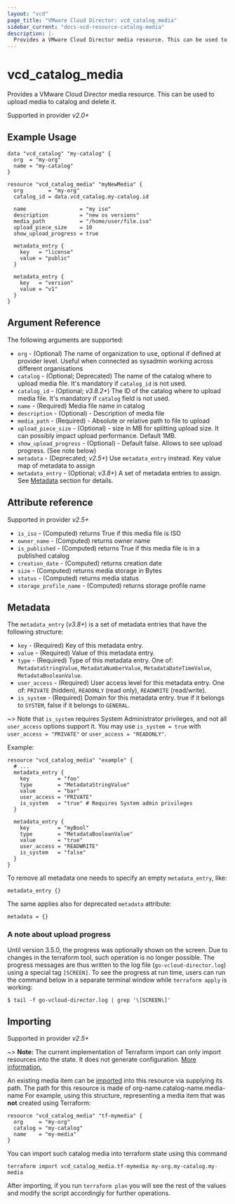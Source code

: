 ```yaml
---
layout: "vcd"
page_title: "VMware Cloud Director: vcd_catalog_media"
sidebar_current: "docs-vcd-resource-catalog-media"
description: |-
  Provides a VMware Cloud Director media resource. This can be used to upload and delete media (ISO) file inside a catalog.
---
```


# vcd\_catalog\_media

Provides a VMware Cloud Director media resource. This can be used to upload media to catalog and delete it.

Supported in provider *v2.0+*

## Example Usage

```hcl
data "vcd_catalog" "my-catalog" {
  org  = "my-org"
  name = "my-catalog"
}

resource "vcd_catalog_media" "myNewMedia" {
  org        = "my-org"
  catalog_id = data.vcd_catalog.my-catalog.id

  name                 = "my iso"
  description          = "new os versions"
  media_path           = "/home/user/file.iso"
  upload_piece_size    = 10
  show_upload_progress = true

  metadata_entry {
    key   = "license"
    value = "public"
  }

  metadata_entry {
    key   = "version"
    value = "v1"
  }
}
```

## Argument Reference

The following arguments are supported:

* `org` - (Optional) The name of organization to use, optional if defined at provider level. Useful when connected as sysadmin working across different organisations
* `catalog` - (Optional; Deprecated) The name of the catalog where to upload media file. It's mandatory if `catalog_id` is not used.
* `catalog_id` - (Optional; *v3.8.2+*) The ID of the catalog where to upload media file. It's mandatory if `catalog` field is not used.
* `name` - (Required) Media file name in catalog
* `description` - (Optional) - Description of media file
* `media_path` - (Required) - Absolute or relative path to file to upload
* `upload_piece_size` - (Optional) - size in MB for splitting upload size. It can possibly impact upload performance. Default 1MB.
* `show_upload_progress` - (Optional) - Default false. Allows to see upload progress. (See note below)
* `metadata` - (Deprecated; *v2.5+*) Use `metadata_entry` instead. Key value map of metadata to assign
* `metadata_entry` - (Optional; *v3.8+*) A set of metadata entries to assign. See [Metadata](#metadata) section for details.

## Attribute reference

Supported in provider *v2.5+*

* `is_iso` - (Computed) returns True if this media file is ISO
* `owner_name` - (Computed) returns owner name
* `is_published` - (Computed) returns True if this media file is in a published catalog
* `creation_date` - (Computed) returns creation date
* `size` - (Computed) returns media storage in Bytes
* `status` - (Computed) returns media status
* `storage_profile_name` - (Computed) returns storage profile name

<a id="metadata"></a>
## Metadata

The `metadata_entry` (*v3.8+*) is a set of metadata entries that have the following structure:

* `key` - (Required) Key of this metadata entry.
* `value` - (Required) Value of this metadata entry.
* `type` - (Required) Type of this metadata entry. One of: `MetadataStringValue`, `MetadataNumberValue`, `MetadataDateTimeValue`, `MetadataBooleanValue`.
* `user_access` - (Required) User access level for this metadata entry. One of: `PRIVATE` (hidden), `READONLY` (read only), `READWRITE` (read/write).
* `is_system` - (Required) Domain for this metadata entry. true if it belongs to `SYSTEM`, false if it belongs to `GENERAL`.

~> Note that `is_system` requires System Administrator privileges, and not all `user_access` options support it.
   You may use `is_system = true` with `user_access = "PRIVATE"` or `user_access = "READONLY"`.

Example:

```hcl
resource "vcd_catalog_media" "example" {
  # ...
  metadata_entry {
    key         = "foo"
    type        = "MetadataStringValue"
    value       = "bar"
    user_access = "PRIVATE"
    is_system   = "true" # Requires System admin privileges
  }

  metadata_entry {
    key         = "myBool"
    type        = "MetadataBooleanValue"
    value       = "true"
    user_access = "READWRITE"
    is_system   = "false"
  }
}
```

To remove all metadata one needs to specify an empty `metadata_entry`, like:

```
metadata_entry {}
```

The same applies also for deprecated `metadata` attribute:

```
metadata = {}
```

### A note about upload progress

Until version 3.5.0, the progress was optionally shown on the screen. Due to changes in the terraform tool, such operation
is no longer possible. The progress messages are thus written to the log file (`go-vcloud-director.log`) using a special
tag `[SCREEN]`. To see the progress at run time, users can run the command below in a separate terminal window while
`terraform apply` is working:

```
$ tail -f go-vcloud-director.log | grep '\[SCREEN\]'
```

## Importing

Supported in provider *v2.5+*

~> **Note:** The current implementation of Terraform import can only import resources into the state. It does not generate
configuration. [More information.][docs-import]

An existing media item can be [imported][docs-import] into this resource via supplying its path.
The path for this resource is made of org-name.catalog-name.media-name
For example, using this structure, representing a media item that was **not** created using Terraform:

```hcl
resource "vcd_catalog_media" "tf-mymedia" {
  org     = "my-org"
  catalog = "my-catalog"
  name    = "my-media"
}
```

You can import such catalog media into terraform state using this command

```
terraform import vcd_catalog_media.tf-mymedia my-org.my-catalog.my-media
```

[docs-import]:https://www.terraform.io/docs/import/

After importing, if you run `terraform plan` you will see the rest of the values and modify the script accordingly for
further operations.
